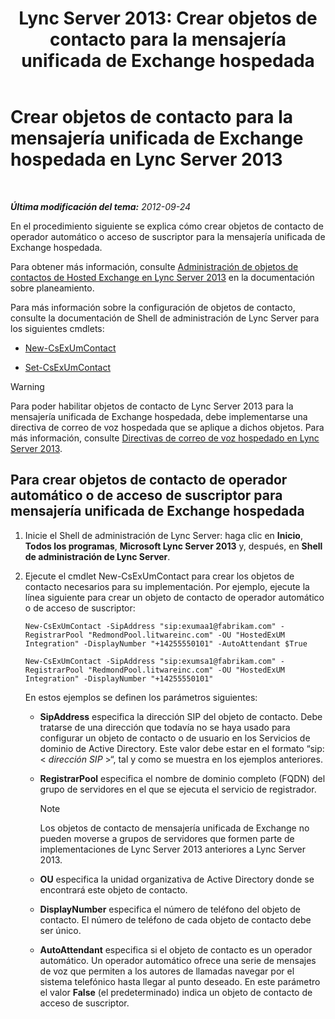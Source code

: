 ﻿---
title: 'Lync Server 2013: Crear objetos de contacto para la mensajería unificada de Exchange hospedada'
TOCTitle: Crear objetos de contacto para la mensajería unificada de Exchange hospedada
ms:assetid: a39be52f-488a-4523-ad5f-ce1f0d681959
ms:mtpsurl: https://technet.microsoft.com/es-es/library/Gg412765(v=OCS.15)
ms:contentKeyID: 48276182
ms.date: 01/07/2017
mtps_version: v=OCS.15
ms.translationtype: HT
---

# Crear objetos de contacto para la mensajería unificada de Exchange hospedada en Lync Server 2013

 

_**Última modificación del tema:** 2012-09-24_

En el procedimiento siguiente se explica cómo crear objetos de contacto de operador automático o acceso de suscriptor para la mensajería unificada de Exchange hospedada.

Para obtener más información, consulte [Administración de objetos de contactos de Hosted Exchange en Lync Server 2013](lync-server-2013-hosted-exchange-contact-object-management.md) en la documentación sobre planeamiento.

Para más información sobre la configuración de objetos de contacto, consulte la documentación de Shell de administración de Lync Server para los siguientes cmdlets:

  - [New-CsExUmContact](https://docs.microsoft.com/en-us/powershell/module/skype/New-CsExUmContact)

  - [Set-CsExUmContact](https://docs.microsoft.com/en-us/powershell/module/skype/Set-CsExUmContact)

> [!WARNING]  
> Para poder habilitar objetos de contacto de Lync Server 2013 para la mensajería unificada de Exchange hospedada, debe implementarse una directiva de correo de voz hospedada que se aplique a dichos objetos. Para más información, consulte <a href="lync-server-2013-hosted-voice-mail-policies.md">Directivas de correo de voz hospedado en Lync Server 2013</a>.



## Para crear objetos de contacto de operador automático o de acceso de suscriptor para mensajería unificada de Exchange hospedada

1.  Inicie el Shell de administración de Lync Server: haga clic en **Inicio**, **Todos los programas**, **Microsoft Lync Server 2013** y, después, en **Shell de administración de Lync Server**.

2.  Ejecute el cmdlet New-CsExUmContact para crear los objetos de contacto necesarios para su implementación. Por ejemplo, ejecute la línea siguiente para crear un objeto de contacto de operador automático o de acceso de suscriptor:
    
    ```
    New-CsExUmContact -SipAddress "sip:exumaa1@fabrikam.com" -RegistrarPool "RedmondPool.litwareinc.com" -OU "HostedExUM Integration" -DisplayNumber "+14255550101" -AutoAttendant $True
    ```
    ```
    New-CsExUmContact -SipAddress "sip:exumsa1@fabrikam.com" -RegistrarPool "RedmondPool.litwareinc.com" -OU "HostedExUM Integration" -DisplayNumber "+14255550101"
    ```
    
    En estos ejemplos se definen los parámetros siguientes:
    
      - **SipAddress** especifica la dirección SIP del objeto de contacto. Debe tratarse de una dirección que todavía no se haya usado para configurar un objeto de contacto o de usuario en los Servicios de dominio de Active Directory. Este valor debe estar en el formato “sip:\< *dirección SIP* \>“, tal y como se muestra en los ejemplos anteriores.
    
      - **RegistrarPool** especifica el nombre de dominio completo (FQDN) del grupo de servidores en el que se ejecuta el servicio de registrador.
        

        > [!NOTE]
        > Los objetos de contacto de mensajería unificada de Exchange no pueden moverse a grupos de servidores que formen parte de implementaciones de Lync Server 2013 anteriores a Lync Server 2013.

    
      - **OU** especifica la unidad organizativa de Active Directory donde se encontrará este objeto de contacto.
    
      - **DisplayNumber** especifica el número de teléfono del objeto de contacto. El número de teléfono de cada objeto de contacto debe ser único.
    
      - **AutoAttendant** especifica si el objeto de contacto es un operador automático. Un operador automático ofrece una serie de mensajes de voz que permiten a los autores de llamadas navegar por el sistema telefónico hasta llegar al punto deseado. En este parámetro el valor **False** (el predeterminado) indica un objeto de contacto de acceso de suscriptor.


